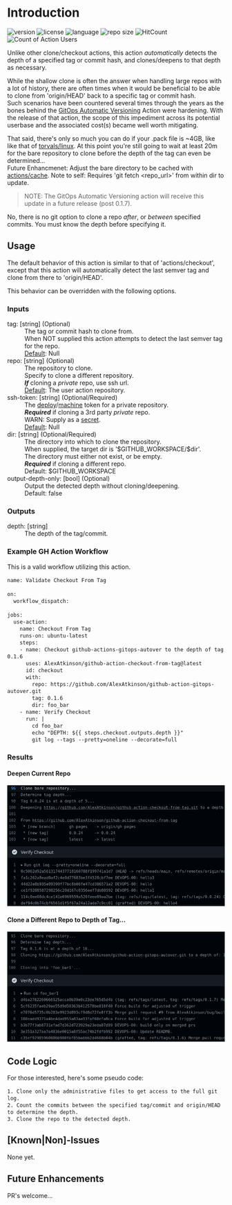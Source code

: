 # Introduction

![version](https://img.shields.io/github/v/release/AlexAtkinson/github-action-checkout-from-tag?style=flat-square)
![license](https://img.shields.io/github/license/AlexAtkinson/github-action-checkout-from-tag?style=flat-square)
![language](https://img.shields.io/github/languages/top/AlexAtkinson/github-action-checkout-from-tag?style=flat-square)
![repo size](https://img.shields.io/github/repo-size/AlexAtkinson/github-action-checkout-from-tag?style=flat-square)
![HitCount](https://hits.dwyl.com/AlexAtkinson/github-action-checkout-from-tag.svg?style=flat-square)
![Count of Action Users](https://img.shields.io/endpoint?url=https://AlexAtkinson.github.io/github-action-checkout-from-tag/github-action-checkout-from-tag.json&style=flat-square)
<!-- https://github.com/marketplace/actions/count-action-users -->

Unlike other clone/checkout actions, this action _automatically_ detects the depth of a specified tag or commit hash, and clones/deepens to that depth as necessary.

While the shallow clone is often the answer when handling large repos with a lot of history, there are often times when it would be beneficial to be able to clone from 'origin/HEAD' back to a specific tag or commit hash.<br>
Such scenarios have been countered several times through the years as the bones behind the [GitOps Automatic Versioning](https://github.com/marketplace/actions/gitops-automatic-versioning) Action were hardening. With the release of that action, the scope of this impediment across its potential userbase and the associated cost(s) became well worth mitigating.

That said, there's only so much you can do if your .pack file is ~4GB, like like that of [torvals/linux](https://github.com/torvalds/linux). At this point you're still going to wait at least 20m for the bare repository to clone before the depth of the tag can even be determined...<br>
Future Enhancmenet: Adjust the bare directory to be cached with [actions/cache](https://github.com/marketplace/actions/cache). Note to self: Requires 'git fetch <repo_url>' from within dir to update.

> NOTE: The GitOps Automatic Versioning action will receive this update in a future release (post 0.1.7).

No, there is no git option to clone a repo _after_, or _between_ specified commits. You must know the depth before specifying it.

## Usage

The default behavior of this action is similar to that of 'actions/checkout', except that this action will automatically detect the last semver tag and clone from there to 'origin/HEAD'.

This behavior can be overridden with the following options.

### Inputs

<dl>
  <dt>tag: [string] (Optional)</dt>
    <dd>The tag or commit hash to clone from.<br>
    When NOT supplied this action attempts to detect the last semver tag for the repo.<br>
    <u>Default</u>: Null
    </dd>
  <dt>repo: [string] (Optional)</dt>
    <dd>The repository to clone.<br>
    Specify to clone a different repository.<br>
    <b><i>If</b></i> cloning a <i>private</i> repo, use ssh url.<br>
    <u>Default</u>: The user action repository.
    </dd>
  <dt>ssh-token: [string] (Optional/Required)</dt>
    <dd>The <a href="https://docs.github.com/en/developers/overview/managing-deploy-keys#deploy-keys">deploy</a>/<a href="https://docs.github.com/en/developers/overview/managing-deploy-keys#machine-users">machine</a> token for a private repository.<br>
    <b><i>Required</i></b> if cloning a 3rd party <i>private</i> repo.<br>
    WARN: Supply as a <a href="https://docs.github.com/en/actions/using-workflows/workflow-syntax-for-github-actions#example-using-secrets">secret</a>.<br>
    <u>Default</u>: Null
    </dd>
  <dt>dir: [string] (Optional/Required)</dt>
    <dd>The directory into which to clone the repository.<br>
    When supplied, the target dir is '$GITHUB_WORKSPACE/$dir'.<br>
    The directory must either not exist, or be empty.<br>
    <b><i>Required</i></b> if cloning a different repo.<br>
    Default: $GITHUB_WORKSPACE
    </dd>
  <dt>output-depth-only: [bool] (Optional)</dt>
    <dd>Output the detected depth without cloning/deepening.<br>
    Default: false
    </dd>
</dl>

### Outputs

<dl>
  <dt>depth: [string]</dt>
    <dd>The depth of the tag/commit.</dd>
</dl>

### Example GH Action Workflow

This is a valid workflow utilizing this action.

    name: Validate Checkout From Tag

    on:
      workflow_dispatch:

    jobs:
      use-action:
        name: Checkout From Tag
        runs-on: ubuntu-latest
        steps:
        - name: Checkout github-actions-gitops-autover to the depth of tag 0.1.6
          uses: AlexAtkinson/github-action-checkout-from-tag@latest
          id: checkout
          with:
            repo: https://github.com/AlexAtkinson/github-action-gitops-autover.git
            tag: 0.1.6
            dir: foo_bar
        - name: Verify Checkout
          run: |
            cd foo_bar
            echo "DEPTH: ${{ steps.checkout.outputs.depth }}"
            git log --tags --pretty=oneline --decorate=full

### Results

#### Deepen Current Repo
![Current Repo](./resources/images/verify-no-input.png)

#### Clone a Different Repo to Depth of Tag...

![Different Repo](./resources/images/verify-diff-repo.png)



## Code Logic

For those interested, here's some pseudo code:

    1. Clone only the administrative files to get access to the full git log.
    2. Count the commits between the specified tag/commit and origin/HEAD to determine the depth.
    3. Clone the repo to the detected depth.

## [Known|Non]-Issues

None yet.

## Future Enhancements

PR's welcome...
